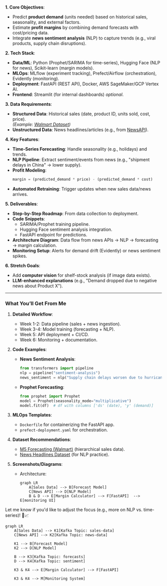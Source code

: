 

**1. Core Objectives**:  
- Predict **product demand** (units needed) based on historical sales, seasonality, and external factors.  
- Estimate **profit margins** by combining demand forecasts with cost/pricing data.  
- Integrate **news sentiment analysis** (NLP) to capture trends (e.g., viral products, supply chain disruptions).  

**2. Tech Stack**:  
- **Data/ML**: Python (Prophet/SARIMA for time-series), Hugging Face (NLP for news), Scikit-learn (margin models).  
- **MLOps**: MLflow (experiment tracking), Prefect/Airflow (orchestration), Evidently (monitoring).  
- **Deployment**: FastAPI (REST API), Docker, AWS SageMaker/GCP Vertex AI.  
- **Frontend**: Streamlit (for internal dashboards) *optional*.  

**3. Data Requirements**:  
- **Structured Data**: Historical sales (date, product ID, units sold, cost, price).  
  *(Example: [Walmart Dataset](https://www.kaggle.com/c/walmart-recruiting-store-sales-forecasting/data))*  
- **Unstructured Data**: News headlines/articles (e.g., from [NewsAPI](https://newsapi.org/)).  

**4. Key Features**:  
- **Time-Series Forecasting**: Handle seasonality (e.g., holidays) and trends.  
- **NLP Pipeline**: Extract sentiment/events from news (e.g., "shipment delays in China" → lower supply).  
- **Profit Modeling**:  
  ```python  
  margin = (predicted_demand * price) - (predicted_demand * cost)  
  ```  
- **Automated Retraining**: Trigger updates when new sales data/news arrives.  

**5. Deliverables**:  
- **Step-by-Step Roadmap**: From data collection to deployment.  
- **Code Snippets**:  
  - SARIMA/Prophet training pipeline.  
  - Hugging Face sentiment analysis integration.  
  - FastAPI endpoint for predictions.  
- **Architecture Diagram**: Data flow from news APIs → NLP → forecasting → margin calculation.  
- **Monitoring Setup**: Alerts for demand drift (Evidently) or news sentiment spikes.  

**6. Stretch Goals**:  
- Add **computer vision** for shelf-stock analysis (if image data exists).  
- **LLM-enhanced explanations** (e.g., "Demand dropped due to negative news about Product X").  


---

### **What You’ll Get From Me**  
1. **Detailed Workflow**:  
   - Week 1-2: Data pipeline (sales + news ingestion).  
   - Week 3-4: Model training (forecasting + NLP).  
   - Week 5: API deployment + CI/CD.  
   - Week 6: Monitoring + documentation.  

2. **Code Examples**:  
   - **News Sentiment Analysis**:  
     ```python  
     from transformers import pipeline  
     nlp = pipeline("sentiment-analysis")  
     news_sentiment = nlp("Supply chain delays worsen due to hurricane")  # → {"label": "NEGATIVE", "score": 0.95}  
     ```  
   - **Prophet Forecasting**:  
     ```python  
     from prophet import Prophet  
     model = Prophet(seasonality_mode="multiplicative")  
     model.fit(df)  # df with columns ['ds' (date), 'y' (demand)]  
     ```  

3. **MLOps Templates**:  
   - `Dockerfile` for containerizing the FastAPI app.  
   - `prefect-deployment.yaml` for orchestration.  

4. **Dataset Recommendations**:  
   - [M5 Forecasting (Walmart)](https://www.kaggle.com/c/m5-forecasting-accuracy) (hierarchical sales data).  
   - [News Headlines Dataset](https://www.kaggle.com/rmisra/news-category-dataset) (for NLP practice).  

5. **Screenshots/Diagrams**:  
   - Architecture:  
     ```mermaid  
     graph LR  
         A[Sales Data] --> B[Forecast Model]  
         C[News API] --> D[NLP Model]  
         B & D --> E[Margin Calculator] --> F[FastAPI]  --> E[monitoring UI]
     ```  

Let me know if you'd like to adjust the focus (e.g., more on NLP vs. time-series)! 🛒📈

```mermaid
graph LR
    A[Sales Data] --> K1[Kafka Topic: sales-data]
    C[News API] --> K2[Kafka Topic: news-data]
    
    K1 --> B[Forecast Model]
    K2 --> D[NLP Model]
    
    B --> K3[Kafka Topic: forecasts]
    D --> K4[Kafka Topic: sentiment]
    
    K3 & K4 --> E[Margin Calculator] --> F[FastAPI]
    
    K3 & K4 --> M[Monitoring System]
```
